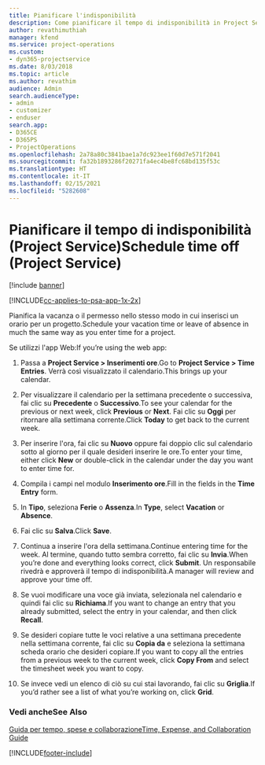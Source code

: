 ```yaml
---
title: Pianificare l'indisponibilità
description: Come pianificare il tempo di indisponibilità in Project Service
author: revathimuthiah
manager: kfend
ms.service: project-operations
ms.custom:
- dyn365-projectservice
ms.date: 8/03/2018
ms.topic: article
ms.author: revathim
audience: Admin
search.audienceType:
- admin
- customizer
- enduser
search.app:
- D365CE
- D365PS
- ProjectOperations
ms.openlocfilehash: 2a78a80c3841bae1a7dc923ee1f60d7e571f2041
ms.sourcegitcommit: fa32b1893286f20271fa4ec4be8fc68bd135f53c
ms.translationtype: HT
ms.contentlocale: it-IT
ms.lasthandoff: 02/15/2021
ms.locfileid: "5282608"
---
```

# <a name="schedule-time-off-project-service"></a><span data-ttu-id="3771e-103">Pianificare il tempo di indisponibilità (Project Service)</span><span class="sxs-lookup"><span data-stu-id="3771e-103">Schedule time off (Project Service)</span></span>

[!include [banner](../includes/psa-now-project-operations.md)]

[!INCLUDE[cc-applies-to-psa-app-1x-2x](../includes/cc-applies-to-psa-app-1x-2x.md)]

<span data-ttu-id="3771e-104">Pianifica la vacanza o il permesso nello stesso modo in cui inserisci un orario per un progetto.</span><span class="sxs-lookup"><span data-stu-id="3771e-104">Schedule your vacation time or leave of absence in much the same way as you enter time for a project.</span></span>  
  
 <span data-ttu-id="3771e-105">Se utilizzi l'app Web:</span><span class="sxs-lookup"><span data-stu-id="3771e-105">If you’re using the web app:</span></span>  
  
1.  <span data-ttu-id="3771e-106">Passa a **Project Service > Inserimenti ore**.</span><span class="sxs-lookup"><span data-stu-id="3771e-106">Go to **Project Service > Time Entries**.</span></span> <span data-ttu-id="3771e-107">Verrà così visualizzato il calendario.</span><span class="sxs-lookup"><span data-stu-id="3771e-107">This brings up your calendar.</span></span>  
  
2.  <span data-ttu-id="3771e-108">Per visualizzare il calendario per la settimana precedente o successiva, fai clic su **Precedente** o **Successivo**.</span><span class="sxs-lookup"><span data-stu-id="3771e-108">To see your calendar for the previous or next week, click **Previous** or **Next**.</span></span> <span data-ttu-id="3771e-109">Fai clic su **Oggi** per ritornare alla settimana corrente.</span><span class="sxs-lookup"><span data-stu-id="3771e-109">Click **Today** to get back to the current week.</span></span>  
  
3.  <span data-ttu-id="3771e-110">Per inserire l'ora, fai clic su **Nuovo** oppure fai doppio clic sul calendario sotto al giorno per il quale desideri inserire le ore.</span><span class="sxs-lookup"><span data-stu-id="3771e-110">To enter your time, either click **New** or double-click in the calendar under the day you want to enter time for.</span></span>  
  
4.  <span data-ttu-id="3771e-111">Compila i campi nel modulo **Inserimento ore**.</span><span class="sxs-lookup"><span data-stu-id="3771e-111">Fill in the fields in the **Time Entry** form.</span></span>  
  
5.  <span data-ttu-id="3771e-112">In **Tipo**, seleziona **Ferie** o **Assenza**.</span><span class="sxs-lookup"><span data-stu-id="3771e-112">In **Type**, select **Vacation** or **Absence**.</span></span>  
  
6.  <span data-ttu-id="3771e-113">Fai clic su **Salva**.</span><span class="sxs-lookup"><span data-stu-id="3771e-113">Click **Save**.</span></span>  
  
7.  <span data-ttu-id="3771e-114">Continua a inserire l'ora della settimana.</span><span class="sxs-lookup"><span data-stu-id="3771e-114">Continue entering time for the week.</span></span> <span data-ttu-id="3771e-115">Al termine, quando tutto sembra corretto, fai clic su **Invia**.</span><span class="sxs-lookup"><span data-stu-id="3771e-115">When you’re done and everything looks correct, click **Submit**.</span></span> <span data-ttu-id="3771e-116">Un responsabile rivedrà e approverà il tempo di indisponibilità.</span><span class="sxs-lookup"><span data-stu-id="3771e-116">A manager will review and approve your time off.</span></span>  
  
8.  <span data-ttu-id="3771e-117">Se vuoi modificare una voce già inviata, selezionala nel calendario e quindi fai clic su **Richiama**.</span><span class="sxs-lookup"><span data-stu-id="3771e-117">If you want to change an entry that you already submitted, select the entry in your calendar, and then click **Recall**.</span></span>  
  
9. <span data-ttu-id="3771e-118">Se desideri copiare tutte le voci relative a una settimana precedente nella settimana corrente, fai clic su **Copia da** e seleziona la settimana scheda orario che desideri copiare.</span><span class="sxs-lookup"><span data-stu-id="3771e-118">If you want to copy all the entries from a previous week to the current week, click **Copy From** and select the timesheet week you want to copy.</span></span>  
  
10. <span data-ttu-id="3771e-119">Se invece vedi un elenco di ciò su cui stai lavorando, fai clic su **Griglia**.</span><span class="sxs-lookup"><span data-stu-id="3771e-119">If you’d rather see a list of what you’re working on, click **Grid**.</span></span>  
  
### <a name="see-also"></a><span data-ttu-id="3771e-120">Vedi anche</span><span class="sxs-lookup"><span data-stu-id="3771e-120">See Also</span></span>  
 [<span data-ttu-id="3771e-121">Guida per tempo, spese e collaborazione</span><span class="sxs-lookup"><span data-stu-id="3771e-121">Time, Expense, and Collaboration Guide</span></span>](../psa/time-expense-collaboration-guide.md)


[!INCLUDE[footer-include](../includes/footer-banner.md)]